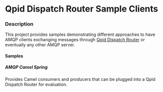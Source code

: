 # Qpid Dispatch Router Sample Clients

### Description

This project provides samples demonstrating different approaches to have AMQP clients exchanging
messages through [Qpid Dispatch Router](http://http://qpid.apache.org/components/dispatch-router/)
or eventually any other AMQP server.

#### Samples

##### AMQP Camel Spring

Provides Camel consumers and producers that can be plugged into a Qpid Dispatch Router for evaluation.
